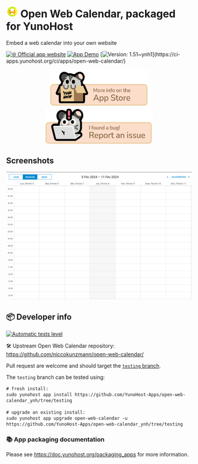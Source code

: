 <!--
N.B.: This README was automatically generated by <https://github.com/YunoHost/apps_tools/blob/main/readme_generator>
It shall NOT be edited by hand.
-->

<h1>
  <img src="https://raw.githubusercontent.com/YunoHost/apps/main/logos/open-web-calendar.png" width="32px" alt="Logo of Open Web Calendar">
  Open Web Calendar, packaged for YunoHost
</h1>

Embed a web calendar into your own website

[![🌐 Official app website](https://img.shields.io/badge/Official_app_website-darkgreen?style=for-the-badge)](https://open-web-calendar.hosted.quelltext.eu/)
[![App Demo](https://img.shields.io/badge/App_Demo-blue?style=for-the-badge)](https://open-web-calendar.hosted.quelltext.eu/)
[![Version: 1.51~ynh1](https://img.shields.io/badge/Version-1.51~ynh1-rgb(18,138,11)?style=for-the-badge)](https://ci-apps.yunohost.org/ci/apps/open-web-calendar/)

<div align="center">
<a href="https://apps.yunohost.org/app/open-web-calendar"><img height="100px" src="https://github.com/YunoHost/yunohost-artwork/raw/refs/heads/main/badges/neopossum-badges/badge_more_info_on_the_appstore.svg"/></a>
<a href="https://github.com/YunoHost-Apps/open-web-calendar_ynh/issues"><img height="100px" src="https://github.com/YunoHost/yunohost-artwork/raw/refs/heads/main/badges/neopossum-badges/badge_report_an_issue.svg"/></a>
</div>


## Screenshots
![Screenshot of Open Web Calendar](./doc/screenshots/screenshot.png)

## 📦 Developer info

[![Automatic tests level](https://apps.yunohost.org/badge/cilevel/open-web-calendar)](https://ci-apps.yunohost.org/ci/apps/open-web-calendar/)

🛠️ Upstream Open Web Calendar repository: <https://github.com/niccokunzmann/open-web-calendar/>

Pull request are welcome and should target the [`testing` branch](https://github.com/YunoHost-Apps/open-web-calendar_ynh/tree/testing).

The `testing` branch can be tested using:
```
# fresh install:
sudo yunohost app install https://github.com/YunoHost-Apps/open-web-calendar_ynh/tree/testing

# upgrade an existing install:
sudo yunohost app upgrade open-web-calendar -u https://github.com/YunoHost-Apps/open-web-calendar_ynh/tree/testing
```

### 📚 App packaging documentation

Please see <https://doc.yunohost.org/packaging_apps> for more information.
